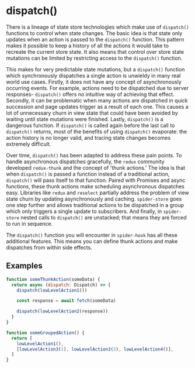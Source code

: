 # dispatch()

There is a lineage of state store technologies which make use of `dispatch()` functions to control when state changes. The basic idea is that state only updates when an action is passed to the `dispatch()` function. This pattern makes it possible to keep a history of all the actions it would take to recreate the current store state. It also means that control over store state mutations can be limited by restricting access to the `dispatch()` function.

This makes for very predictable state mutations, but a `dispatch()` function which synchronously dispatches a single action is unwieldy in many real world use cases. Firstly, it does not have any concept of asynchronously occurring events. For example, actions need to be dispatched due to server responses- `dispatch()` offers no intuitive way of achieving that effect. Secondly, it can be problematic when many actions are dispatched in quick succession and page updates trigger as a result of each one. This causes a lot of unnecessary churn in view state that could have been avoided by waiting until state mutations were finished. Lastly, `dispatch()` is a dangerous function. If `dispatch()` is called again before the last call to `dispatch()` returns, most of the benefits of using `dispatch()` evaporate: the action history is no longer valid, and tracing state changes becomes extremely difficult.

Over time, `dispatch()` has been adapted to address these pain points. To handle asynchronous dispatches gracefully, the `redux` community developed `redux-thunk` and the concept of 'thunk actions.' The idea is that when `dispatch()` is passed a function instead of a traditional action, `dispatch()` will pass itself to that function. Paired with Promises and async functions, these thunk actions make scheduling asynchronous dispatches easy. Libraries like `redux` and `reselect` partially address the problem of view state churn by updating asynchronously and caching. `spider-store` goes one step further and allows traditional actions to be dispatched in a group which only triggers a single update to subscribers. And finally, in `spider-store` nested calls to `dispatch()` are unstacked; that means they are forced to run in sequence.

The `dispatch()` function you will encounter in `spider-hook` has all these additional features. This means you can define thunk actions and make dispatches from within side effects.

## Examples

```javascript
function someThunkAction(someData) {
  return async (dispatch: Dispatch) => {
    dispatch(lowLevelAction1())

    const response = await fetch(someData)

    dispatch(lowLevelAction2(response))
  }
}

function someGroupedAction() {
  return [
    lowLevelAction1(),
    [lowLevelAction3(1), lowLevelAction3(2), lowLevelAction4()],
  ]
}
```
